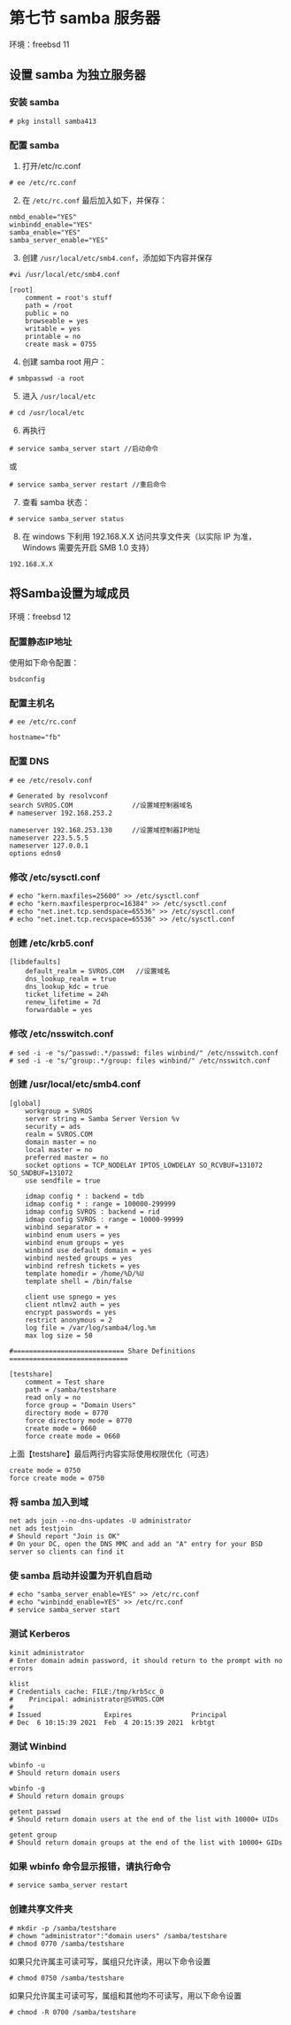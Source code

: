 # 第七节 samba 服务器


环境：freebsd 11

## 设置 samba 为独立服务器

### 安装 samba

```
# pkg install samba413
```

### 配置 samba

1. 打开/etc/rc.conf

```
# ee /etc/rc.conf
```

2. 在 `/etc/rc.conf` 最后加入如下，并保存：

```
nmbd_enable="YES"
winbindd_enable="YES"
samba_enable="YES"
samba_server_enable="YES"
```

3. 创建 `/usr/local/etc/smb4.conf`，添加如下内容并保存

```
#vi /usr/local/etc/smb4.conf

[root]
    comment = root's stuff
    path = /root
    public = no
    browseable = yes
    writable = yes
    printable = no
    create mask = 0755
```

4. 创建 samba root 用户：

```
# smbpasswd -a root
```

5. 进入 `/usr/local/etc`

```
# cd /usr/local/etc
```

6. 再执行

```
# service samba_server start //启动命令
```

或

```
# service samba_server restart //重启命令
```

7. 查看 samba 状态：

```
# service samba_server status
```

8. 在 windows 下利用 192.168.X.X 访问共享文件夹（以实际 IP 为准，Windows 需要先开启 SMB 1.0 支持）

```
192.168.X.X
```

## 将Samba设置为域成员

环境：freebsd 12

### 配置静态IP地址

使用如下命令配置：

```
bsdconfig
```

### 配置主机名

```
# ee /etc/rc.conf
 
hostname="fb"
```

### 配置 DNS

```
# ee /etc/resolv.conf
 
# Generated by resolvconf
search SVROS.COM               //设置域控制器域名
# nameserver 192.168.253.2
 
nameserver 192.168.253.130     //设置域控制器IP地址
nameserver 223.5.5.5 
nameserver 127.0.0.1
options edns0
```

### 修改 /etc/sysctl.conf

```
# echo "kern.maxfiles=25600" >> /etc/sysctl.conf
# echo "kern.maxfilesperproc=16384" >> /etc/sysctl.conf
# echo "net.inet.tcp.sendspace=65536" >> /etc/sysctl.conf
# echo "net.inet.tcp.recvspace=65536" >> /etc/sysctl.conf
```


### 创建 /etc/krb5.conf

```
[libdefaults]
	default_realm = SVROS.COM   //设置域名
	dns_lookup_realm = true
	dns_lookup_kdc = true
	ticket_lifetime = 24h
	renew_lifetime = 7d
	forwardable = yes
```

### 修改 /etc/nsswitch.conf

```
# sed -i -e "s/^passwd:.*/passwd: files winbind/" /etc/nsswitch.conf
# sed -i -e "s/^group:.*/group: files winbind/" /etc/nsswitch.conf
```

###  创建 /usr/local/etc/smb4.conf

```
[global]
	workgroup = SVROS
	server string = Samba Server Version %v
	security = ads
	realm = SVROS.COM
	domain master = no
	local master = no
	preferred master = no
	socket options = TCP_NODELAY IPTOS_LOWDELAY SO_RCVBUF=131072 SO_SNDBUF=131072
	use sendfile = true
	 
	idmap config * : backend = tdb
	idmap config * : range = 100000-299999
	idmap config SVROS : backend = rid
	idmap config SVROS : range = 10000-99999
	winbind separator = +
	winbind enum users = yes
	winbind enum groups = yes
	winbind use default domain = yes
	winbind nested groups = yes
	winbind refresh tickets = yes
	template homedir = /home/%D/%U
	template shell = /bin/false
		 
	client use spnego = yes
	client ntlmv2 auth = yes
	encrypt passwords = yes
	restrict anonymous = 2
	log file = /var/log/samba4/log.%m
	max log size = 50
			 
#============================ Share Definitions ==============================
			 
[testshare]
	comment = Test share
	path = /samba/testshare
	read only = no
	force group = "Domain Users"
	directory mode = 0770
	force directory mode = 0770
	create mode = 0660
	force create mode = 0660
```

上面【testshare】最后两行内容实际使用权限优化（可选）

```
create mode = 0750
force create mode = 0750
```

### 将 samba 加入到域

```
net ads join --no-dns-updates -U administrator
net ads testjoin
# Should report "Join is OK"
# On your DC, open the DNS MMC and add an "A" entry for your BSD server so clients can find it
```

###  使 samba 启动并设置为开机自启动

```
# echo "samba_server_enable=YES" >> /etc/rc.conf
# echo "winbindd_enable=YES" >> /etc/rc.conf
# service samba_server start
```

### 测试 Kerberos

```
kinit administrator
# Enter domain admin password, it should return to the prompt with no errors
	
klist
# Credentials cache: FILE:/tmp/krb5cc_0
#    Principal: administrator@SVROS.COM
#
# Issued                Expires               Principal
# Dec  6 10:15:39 2021  Feb  4 20:15:39 2021  krbtgt
```

###  测试 Winbind

```
wbinfo -u
# Should return domain users
	
wbinfo -g
# Should return domain groups
	
getent passwd
# Should return domain users at the end of the list with 10000+ UIDs
	
getent group
# Should return domain groups at the end of the list with 10000+ GIDs
```

### 如果 wbinfo 命令显示报错，请执行命令

```
# service samba_server restart
```

### 创建共享文件夹

```
# mkdir -p /samba/testshare
# chown "administrator":"domain users" /samba/testshare
# chmod 0770 /samba/testshare
```

如果只允许属主可读可写，属组只允许读，用以下命令设置

```
# chmod 0750 /samba/testshare
```

如果只允许属主可读可写，属组和其他均不可读写，用以下命令设置

```
# chmod -R 0700 /samba/testshare
```

